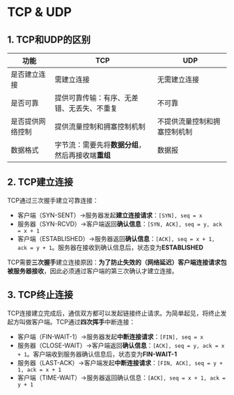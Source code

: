 # TCP & UDP

## 1. TCP和UDP的区别

| **功能** | **TCP** | **UDP** |
| --- | --- | --- |
| 是否建立连接 | 需建立连接 | 无需建立连接 |
| 是否可靠 | 提供可靠传输：有序、无差错、无丢失、不重复 | 不可靠 |
| 是否提供网络控制 | 提供流量控制和拥塞控制机制 | 不提供流量控制和拥塞控制机制 |
| 数据格式 | 字节流：需要先将**数据分组**，然后再接收端**重组** | 数据报 |

## 2. TCP建立连接
TCP通过三次握手建立可靠连接：
* 客户端（SYN-SENT）->服务器发起**建立连接请求**：`[SYN], seq = x`
* 服务器（SYN-RCVD）->客户端返回**确认信息**：`[SYN, ACK], seq = y, ack = x + 1`
* 客户端（ESTABLISHED）->服务器返回**确认信息**：`[ACK], seq = x + 1, ack = y + 1`。服务器在接收到确认信息后，状态变为**ESTABLISHED**

TCP需要**三次握手**建立连接原因：**为了防止失效的（网络延迟）客户端连接请求包被服务器接收**，因此必须通过客户端的第三次确认才建立连接。

## 3. TCP终止连接
TCP连接建立完成后，通信双方都可以发起链接终止请求。为简单起见，将终止发起方叫做客户端。TCP通过**四次挥手**中断连接：
* 客户端（FIN-WAIT-1）->服务器发起**中断连接请求**：`[FIN], seq = x`
* 服务器（CLOSE-WAIT）->客户端返回**确认信息**：`[ACK], seq = y, ack = x + 1`。客户端收到服务器确认信息后，状态变为**FIN-WAIT-1**
* 服务器（LAST-ACK）->客户端发起**中断连接请求**：`[FIN, ACK], seq = y + 1, ack = x + 1`
* 客户端（TIME-WAIT）->服务器返回确认信息：`[ACK], seq = x + 1, ack = y + 1`

